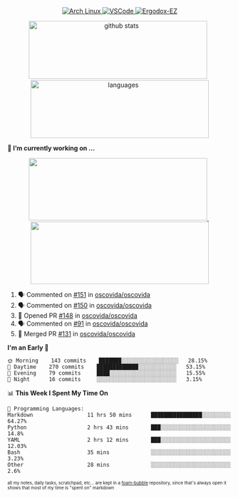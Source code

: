 <!--
**RobertRosca/RobertRosca** is a ✨ _special_ ✨ repository because its `README.md` (this file) appears on your GitHub profile.

Here are some ideas to get you started:

- 🔭 I’m currently working on ...
- 🌱 I’m currently learning ...
- 👯 I’m looking to collaborate on ...
- 🤔 I’m looking for help with ...
- 💬 Ask me about ...
- 📫 How to reach me: ...
- 😄 Pronouns: ...
- ⚡ Fun fact: ...
-->

<p align="center">
  <a href="https://www.archlinux.org/"> <img alt="Arch Linux" src="https://img.shields.io/badge/OS-Linux-informational?style=for-the-badge&logo=data:image/png;base64,iVBORw0KGgoAAAANSUhEUgAAABAAAAAQCAYAAAAf8/9hAAAACXBIWXMAAAsTAAALEwEAmpwYAAAA90lEQVQ4jZ3QPyvFcRTH8fNTV0qSlPzJajAwWK7yBMguD8AgiyzKpDwJuydg82dTZlFiURYTyi0lg7wMvrf77Xbv7/75LKfvOefzPud7IkqEubJ6qTCAB0z2C1j3r6N+AecJ8IahXs3T+NXQVq+AfZzgJwGeUenWPJ8Za9kW290CTrXWS8dbYLmNua69ToCrrPkRG7jIcq8YbmdebZpWTfkRfGb5g1bmArdZ0xeKrH6Z8u+4w2i9NpDiZkQs5syiKGTv7xTHI6IWETP59Aqe0oR7HGKhacNZ7OI69X1gChOBHdxgrfTCDdgSznCMscBK/t9uhSoG/wA7SnN2boysigAAAABJRU5ErkJggg=="> </a>
  <a href="https://code.visualstudio.com/"> <img alt="VSCode" src="https://img.shields.io/badge/Editor-VSCode-green?style=for-the-badge&logo=visual-studio-code&logoColor=white"> </a>
  <a href="https://ergodox-ez.com/"> <img alt="Ergodox-EZ" src="https://img.shields.io/badge/Keyboard-EZ-orange?style=for-the-badge"> </a>
 </p>
 
<p align="center">
  <img src="https://github-readme-stats.vercel.app/api?username=robertrosca&show_icons=true&theme=buefy&hide=stars&card_width=400" alt="github stats" height="130" width="400"/>
  &nbsp;
  <img src="https://github-readme-stats.vercel.app/api/top-langs/?username=robertrosca&layout=compact&theme=buefy&hide=jupyter%20notebook&card_width=400" alt="languages" height="130" width="400">
</p>


**🔭 I’m currently working on ...**

<p align="center">
  <a href="https://github.com/oscovida/oscovida"> <img src="https://github-readme-stats.vercel.app/api/pin/?username=oscovida&repo=oscovida&show_icons=true&theme=buefy&hide=stars&card_width=400" height="140" width="400"/> </a>
  &nbsp;
  <a href="https://github.com/reiserm/xana"> <img src="https://github-readme-stats.vercel.app/api/pin/?username=reiserm&repo=Xana&show_icons=true&theme=buefy&hide=stars&card_width=400" height="140" width="400"> </a>
</p>


<!--START_SECTION:activity-->
1. 🗣 Commented on [#151](https://github.com//oscovida/oscovida/issues/151) in [oscovida/oscovida](https://github.com//oscovida/oscovida)
2. 🗣 Commented on [#150](https://github.com//oscovida/oscovida/issues/150) in [oscovida/oscovida](https://github.com//oscovida/oscovida)
3. 💪 Opened PR [#148](https://github.com//oscovida/oscovida/pull/148) in [oscovida/oscovida](https://github.com//oscovida/oscovida)
4. 🗣 Commented on [#91](https://github.com//oscovida/oscovida/issues/91) in [oscovida/oscovida](https://github.com//oscovida/oscovida)
5. 🎉 Merged PR [#131](https://github.com//oscovida/oscovida/pull/131) in [oscovida/oscovida](https://github.com//oscovida/oscovida)
<!--END_SECTION:activity-->

<!--START_SECTION:waka-->
**I'm an Early 🐤** 

```text
🌞 Morning    143 commits    ███████░░░░░░░░░░░░░░░░░░   28.15% 
🌆 Daytime    270 commits    █████████████░░░░░░░░░░░░   53.15% 
🌃 Evening    79 commits     ████░░░░░░░░░░░░░░░░░░░░░   15.55% 
🌙 Night      16 commits     ░░░░░░░░░░░░░░░░░░░░░░░░░   3.15%

```


📊 **This Week I Spent My Time On** 

```text
💬 Programming Languages: 
Markdown                 11 hrs 50 mins      ████████████████░░░░░░░░░   64.27% 
Python                   2 hrs 43 mins       ███░░░░░░░░░░░░░░░░░░░░░░   14.8% 
YAML                     2 hrs 12 mins       ███░░░░░░░░░░░░░░░░░░░░░░   12.03% 
Bash                     35 mins             ░░░░░░░░░░░░░░░░░░░░░░░░░   3.23% 
Other                    28 mins             ░░░░░░░░░░░░░░░░░░░░░░░░░   2.6%

```


<!--END_SECTION:waka-->

<sub><sup>all my notes, daily tasks, scratchpad, etc... are kept in a <a href="https://foambubble.github.io/foam/"> foam-bubble</a> repository, since that's always open it shows that most of my time is "spent on" markdown</sup></sub>
